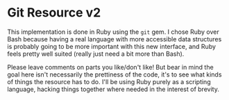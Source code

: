 # Git Resource v2

This implementation is done in Ruby using the `git` gem. I chose Ruby
over Bash because having a real language with more accessible data
structures is probably going to be more important with this new
interface, and Ruby feels pretty well suited (really just need a bit more
than Bash).

Please leave comments on parts you like/don't like! But bear in mind the
goal here isn't necessarily the prettiness of the code, it's to see what
kinds of things the resource has to do. I'll be using Ruby purely as a
scripting language, hacking things together where needed in the interest
of brevity.
